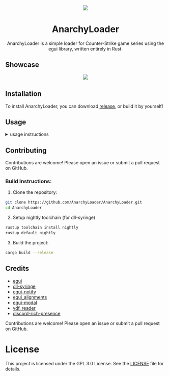 <div align="center">
   <img src="https://github.com/user-attachments/assets/da62d58f-d664-4ce5-8932-db1e04d572c3" width="150"></img>
   <h1>AnarchyLoader</h1>
   AnarchyLoader is a simple loader for Counter-Strike game series using the egui library, written entirely in Rust.
</div>

## Showcase

<div align="center">
    <img src="https://github.com/user-attachments/assets/4e04ab51-352d-45a1-aa75-fd305d4f28bb" width=500>
</div>

## Installation

To install AnarchyLoader, you can download [release](https://github.com/AnarchyLoader/AnarchyLoader/releases/latest), or build it by yourself!

## Usage

<details>
<summary>usage instructions</summary>

To use AnarchyLoader you need to download it from [github releases](https://github.com/AnarchyLoader/AnarchyLoader/releases/latest) or build it by yourself.

Next, you need to run the AnarchyLoader executable, and you will see the main window with the list of hacks.

<img src="image/README/1734625752687.png" width=150>

1. Select the hack you want to inject from the list.
2. Click the "Inject" button.
3. Enjoy the game with the hack!

You can also drag and drop the DLL file onto the AnarchyLoader window to inject it into the game.

1. Drag and drop the DLL file onto the AnarchyLoader window.
2. Select the process you want to inject the DLL into.
3. Enjoy the game with your hack!

</details>

## Contributing

Contributions are welcome! Please open an issue or submit a pull request on GitHub.

### Build Instructions:

1. Clone the repository:

```sh
git clone https://github.com/AnarchyLoader/AnarchyLoader.git
cd AnarchyLoader
```

2. Setup nightly toolchain (for dll-syringe)

```sh
rustup toolchain install nightly
rustup default nightly
```

3. Build the project:

```sh
cargo build --release
```

## Credits

-   [egui](https://github.com/emilk/egui)
-   [dll-syringe](https://github.com/OpenByteDev/dll-syringe)
-   [egui-notify](https://github.com/ItsEthra/egui-notify)
-   [egui_alignments](https://github.com/a-littlebit/egui_alignments)
-   [egui-modal](https://github.com/n00kii/egui-modal)
-   [vdf_reader](https://github.com/icewind1991/vdf-reader)
-   [discord-rich-presence](https://github.com/vionya/discord-rich-presence)

Contributions are welcome! Please open an issue or submit a pull request on GitHub.

# License

This project is licensed under the GPL 3.0 License. See the [LICENSE](https://github.com/AnarchyLoader/AnarchyLoader/blob/main/LICENSE) file for details.
